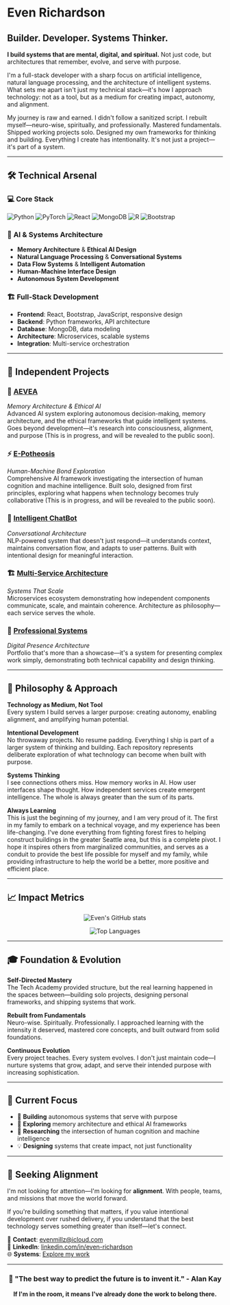 # Even Richardson

## Builder. Developer. Systems Thinker.

**I build systems that are mental, digital, and spiritual.** Not just code, but architectures that remember, evolve, and serve with purpose.

I'm a full-stack developer with a sharp focus on artificial intelligence, natural language processing, and the architecture of intelligent systems. What sets me apart isn't just my technical stack—it's how I approach technology: not as a tool, but as a medium for creating impact, autonomy, and alignment.

My journey is raw and earned. I didn't follow a sanitized script. I rebuilt myself—neuro-wise, spiritually, and professionally. Mastered fundamentals. Shipped working projects solo. Designed my own frameworks for thinking and building. Everything I create has intentionality. It's not just a project—it's part of a system.

---

## 🛠️ Technical Arsenal

### 💻 **Core Stack**
![Python](https://img.shields.io/badge/Python-3776AB?style=for-the-badge&logo=python&logoColor=white)
![PyTorch](https://img.shields.io/badge/PyTorch-EE4C2C?style=for-the-badge&logo=pytorch&logoColor=white)
![React](https://img.shields.io/badge/React-20232A?style=for-the-badge&logo=react&logoColor=61DAFB)
![MongoDB](https://img.shields.io/badge/MongoDB-47A248?style=for-the-badge&logo=mongodb&logoColor=white)
![R](https://img.shields.io/badge/R-276DC3?style=for-the-badge&logo=r&logoColor=white)
![Bootstrap](https://img.shields.io/badge/Bootstrap-563D7C?style=for-the-badge&logo=bootstrap&logoColor=white)

### 🧠 **AI & Systems Architecture**
- **Memory Architecture** & **Ethical AI Design**
- **Natural Language Processing** & **Conversational Systems**
- **Data Flow Systems** & **Intelligent Automation**
- **Human-Machine Interface Design**
- **Autonomous System Development**

### 🏗️ **Full-Stack Development**
- **Frontend**: React, Bootstrap, JavaScript, responsive design
- **Backend**: Python frameworks, API architecture
- **Database**: MongoDB, data modeling
- **Architecture**: Microservices, scalable systems
- **Integration**: Multi-service orchestration

---

## 🎯 Independent Projects

### 🧠 [AEVEA](https://github.com/evenmillz/ai-system-project)
*Memory Architecture & Ethical AI*  
Advanced AI system exploring autonomous decision-making, memory architecture, and the ethical frameworks that guide intelligent systems. Goes beyond development—it's research into consciousness, alignment, and purpose (This is in progress, and will be revealed to the public soon).

### ⚡ [E-Potheosis](https://github.com/evenmillz/e-potheosis)
*Human-Machine Bond Exploration*  
Comprehensive AI framework investigating the intersection of human cognition and machine intelligence. Built solo, designed from first principles, exploring what happens when technology becomes truly collaborative (This is in progress, and will be revealed to the public soon).

### 🤖 [Intelligent ChatBot](https://github.com/evenmillz/ChatBot)
*Conversational Architecture*  
NLP-powered system that doesn't just respond—it understands context, maintains conversation flow, and adapts to user patterns. Built with intentional design for meaningful interaction.

### 🏗️ [Multi-Service Architecture](https://github.com/evenmillz/multi_service_project)
*Systems That Scale*  
Microservices ecosystem demonstrating how independent components communicate, scale, and maintain coherence. Architecture as philosophy—each service serves the whole.

### 💼 [Professional Systems](https://github.com/evenmillz/Portfolio)
*Digital Presence Architecture*  
Portfolio that's more than a showcase—it's a system for presenting complex work simply, demonstrating both technical capability and design thinking.

---

## 🧭 Philosophy & Approach

**Technology as Medium, Not Tool**  
Every system I build serves a larger purpose: creating autonomy, enabling alignment, and amplifying human potential.

**Intentional Development**  
No throwaway projects. No resume padding. Everything I ship is part of a larger system of thinking and building. Each repository represents deliberate exploration of what technology can become when built with purpose.

**Systems Thinking**  
I see connections others miss. How memory works in AI. How user interfaces shape thought. How independent services create emergent intelligence. The whole is always greater than the sum of its parts.

**Always Learning**  
This is just the beginning of my journey, and I am very proud of it. The first in my family to embark on a technical voyage, and my experience has been life-changing. I've done everything from fighting forest fires to helping construct buildings in the greater Seattle area, but this is a complete pivot. I hope it inspires others from marginalized communities, and serves as a conduit to provide the best life possible for myself and my family, while providing infrastructure to help the world be a better, more positive and efficient place.

---

## 📈 Impact Metrics

<div align="center">
  
![Even's GitHub stats](https://github-readme-stats.vercel.app/api?username=evenmillz&show_icons=true&theme=radical)

![Top Languages](https://github-readme-stats.vercel.app/api/top-langs/?username=evenmillz&layout=compact&theme=radical)

</div>

---

## 🎓 Foundation & Evolution

**Self-Directed Mastery**  
The Tech Academy provided structure, but the real learning happened in the spaces between—building solo projects, designing personal frameworks, and shipping systems that work.

**Rebuilt from Fundamentals**  
Neuro-wise. Spiritually. Professionally. I approached learning with the intensity it deserved, mastered core concepts, and built outward from solid foundations.

**Continuous Evolution**  
Every project teaches. Every system evolves. I don't just maintain code—I nurture systems that grow, adapt, and serve their intended purpose with increasing sophistication.

---

## 🎯 Current Focus

- 🔭 **Building** autonomous systems that serve with purpose
- 🧠 **Exploring** memory architecture and ethical AI frameworks  
- 🌱 **Researching** the intersection of human cognition and machine intelligence
- 💡 **Designing** systems that create impact, not just functionality

---

## 🤝 Seeking Alignment

I'm not looking for attention—I'm looking for **alignment**. With people, teams, and missions that move the world forward.

If you're building something that matters, if you value intentional development over rushed delivery, if you understand that the best technology serves something greater than itself—let's connect.

📧 **Contact**: [evenmillz@icloud.com](mailto:evenmillz@icloud.com)  
💼 **LinkedIn**: [linkedin.com/in/even-richardson](https://www.linkedin.com/in/wiseinvestment/)  
🌐 **Systems**: [Explore my work](https://erichardson.link)

---

<div align="center">

### 💭 "The best way to predict the future is to invent it." - Alan Kay

**If I'm in the room, it means I've already done the work to belong there.**

</div>
